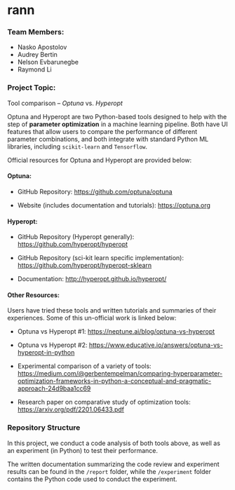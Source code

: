 # rann

### Team Members:
- Nasko Apostolov
- Audrey Bertin
- Nelson Evbarunegbe
- Raymond Li

### Project Topic:

Tool comparison – *Optuna* vs. *Hyperopt*

Optuna and Hyperopt are two Python-based tools designed to help with the step of __parameter optimization__ in a machine learning pipeline. Both have UI features that allow users to compare the performance of different parameter combinations, and both integrate with standard Python ML libraries, including `scikit-learn` and `Tensorflow`.

Official resources for Optuna and Hyperopt are provided below:

#### Optuna:

- GitHub Repository: https://github.com/optuna/optuna

- Website (includes documentation and tutorials): https://optuna.org

#### Hyperopt:

- GitHub Repository (Hyperopt generally): https://github.com/hyperopt/hyperopt

- GitHub Repository (sci-kit learn specific implementation): https://github.com/hyperopt/hyperopt-sklearn

- Documentation: http://hyperopt.github.io/hyperopt/

#### Other Resources:

Users have tried these tools and written tutorials and summaries of their experiences. Some of this un-official work is linked below:

- Optuna vs Hyperopt #1: https://neptune.ai/blog/optuna-vs-hyperopt

- Optuna vs Hyperopt #2: https://www.educative.io/answers/optuna-vs-hyperopt-in-python

- Experimental comparison of a variety of tools: https://medium.com/@gerbentempelman/comparing-hyperparameter-optimization-frameworks-in-python-a-conceptual-and-pragmatic-approach-24d9baa1cc69

- Research paper on comparative study of optimization tools: https://arxiv.org/pdf/2201.06433.pdf


### Repository Structure

In this project, we conduct a code analysis of both tools above, as well as an experiment (in Python) to test their performance. 

The written documentation summarizing the code review and experiment results can be found in the `/report` folder, while the `/experiment` folder contains the Python code used to conduct the experiment.
